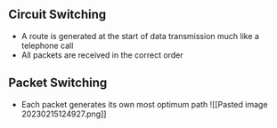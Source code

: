 ## Circuit Switching
- A route is generated at the start of data transmission much like a telephone call
- All packets are received in the correct order

## Packet Switching
- Each packet generates its own most optimum path
![[Pasted image 20230215124927.png]]